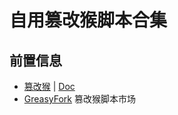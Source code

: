# 自用篡改猴脚本合集

## 前置信息

- [篡改猴](https://www.tampermonkey.net/) | [Doc](https://www.tampermonkey.net/documentation.php)
- [GreasyFork](https://greasyfork.org/) 篡改猴脚本市场
